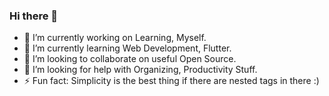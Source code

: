 ### Hi there 👋

<!--
**tarundhot/tarundhot** is a ✨ _special_ ✨ repository because its `README.md` (this file) appears on your GitHub profile.

Here are some ideas to get you started:

- 🔭 I’m currently working on ...
- 🌱 I’m currently learning ...
- 👯 I’m looking to collaborate on ...
- 🤔 I’m looking for help with ...
- 💬 Ask me about ...
- 📫 How to reach me: ...
- 😄 Pronouns: ...
- ⚡ Fun fact: ...
-->
- 🔭 I’m currently working on Learning, Myself.
- 🌱 I’m currently learning Web Development, Flutter.
- 👯 I’m looking to collaborate on useful Open Source.
- 🤔 I’m looking for help with Organizing, Productivity Stuff.
- ⚡ Fun fact: Simplicity is the best thing if there are nested tags in there :)

